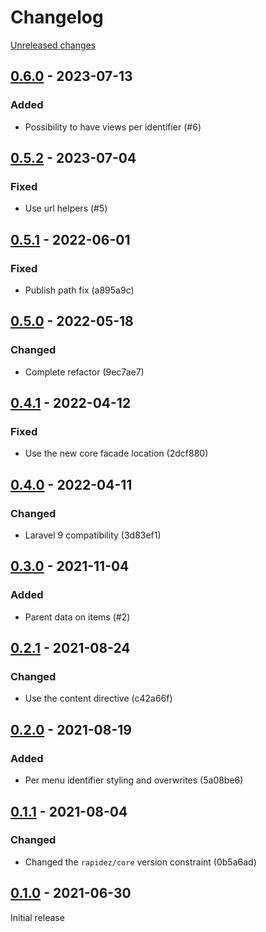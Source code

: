 # Changelog 

[Unreleased changes](https://github.com/rapidez/snowdog-menu/compare/0.6.0...master)
## [0.6.0](https://github.com/rapidez/snowdog-menu/releases/tag/0.6.0) - 2023-07-13

### Added

- Possibility to have views per identifier (#6)

## [0.5.2](https://github.com/rapidez/snowdog-menu/releases/tag/0.5.2) - 2023-07-04

### Fixed

- Use url helpers (#5)

## [0.5.1](https://github.com/rapidez/snowdog-menu/releases/tag/0.5.1) - 2022-06-01

### Fixed

- Publish path fix (a895a9c)

## [0.5.0](https://github.com/rapidez/snowdog-menu/releases/tag/0.5.0) - 2022-05-18

### Changed

- Complete refactor (9ec7ae7)

## [0.4.1](https://github.com/rapidez/snowdog-menu/releases/tag/0.4.1) - 2022-04-12

### Fixed

- Use the new core facade location (2dcf880)

## [0.4.0](https://github.com/rapidez/snowdog-menu/releases/tag/0.4.0) - 2022-04-11

### Changed

- Laravel 9 compatibility (3d83ef1)

## [0.3.0](https://github.com/rapidez/snowdog-menu/releases/tag/0.3.0) - 2021-11-04

### Added

- Parent data on items (#2)

## [0.2.1](https://github.com/rapidez/snowdog-menu/releases/tag/0.2.1) - 2021-08-24

### Changed

- Use the content directive (c42a66f)

## [0.2.0](https://github.com/rapidez/snowdog-menu/releases/tag/0.2.0) - 2021-08-19

### Added

- Per menu identifier styling and overwrites (5a08be6)

## [0.1.1](https://github.com/rapidez/snowdog-menu/releases/tag/0.1.1) - 2021-08-04

### Changed

- Changed the `rapidez/core` version constraint (0b5a6ad)

## [0.1.0](https://github.com/rapidez/snowdog-menu/releases/tag/0.1.0) - 2021-06-30

Initial release

